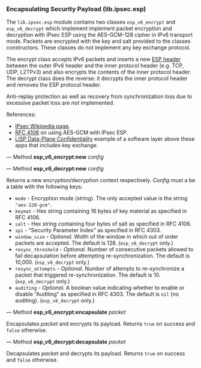 ### Encapsulating Security Payload (lib.ipsec.esp)

The `lib.ipsec.esp` module contains two classes `esp_v6_encrypt` and
`esp_v6_decrypt` which implement implement packet encryption and
decryption with IPsec ESP using the AES-GCM-128 cipher in IPv6 transport
mode. Packets are encrypted with the key and salt provided to the classes
constructors. These classes do not implement any key exchange protocol.

The encrypt class accepts IPv6 packets and inserts a new [ESP
header](https://en.wikipedia.org/wiki/IPsec#Encapsulating_Security_Payload)
between the outer IPv6 header and the inner protocol header (e.g. TCP,
UDP, L2TPv3) and also encrypts the contents of the inner protocol
header. The decrypt class does the reverse: it decrypts the inner
protocol header and removes the ESP protocol header.

Anti-replay protection as well as recovery from synchronization loss due to
excessive packet loss are *not* implemented.

References:

- [IPsec Wikipedia page](https://en.wikipedia.org/wiki/IPsec).
- [RFC 4106](https://tools.ietf.org/html/rfc4106) on using AES-GCM with IPsec ESP.
- [LISP Data-Plane Confidentiality](https://tools.ietf.org/html/draft-ietf-lisp-crypto-02) example of a software layer above these apps that includes key exchange.

— Method **esp_v6_encrypt:new** *config*

— Method **esp_v6_decrypt:new** *config*

Returns a new encryption/decryption context respectively. *Config* must a
be a table with the following keys:

* `mode` - Encryption mode (string). The only accepted value is the
  string `"aes-128-gcm"`.
* `keymat` - Hex string containing 16 bytes of key material as specified
  in RFC 4106.
* `salt` - Hex string containing four bytes of salt as specified in
  RFC 4106.
* `spi` - “Security Parameter Index” as specified in RFC 4303.
* `window_size` - *Optional*. Width of the window in which out of order packets
  are accepted. The default is 128. (`esp_v6_decrypt` only.)
* `resync_threshold` - *Optional*. Number of consecutive packets allowed to
  fail decapsulation before attempting re-synchronization. The default is
  10,000. (`esp_v6_decrypt` only.)
* `resync_attempts` - *Optional*. Number of attempts to re-synchronize
  a packet that triggered re-synchronization. The default is 10.
  (`esp_v6_decrypt` only.)
* `auditing` - *Optional.* A boolean value indicating whether to enable or
  disable “Auditing” as specified in RFC 4303. The default is `nil` (no
  auditing). (`esp_v6_decrypt` only.)

— Method **esp_v6_encrypt:encapsulate** *packet*

Encapsulates *packet* and encrypts its payload. Returns `true` on success and
`false` otherwise.

— Method **esp_v6_decrypt:decapsulate** *packet*

Decapsulates *packet* and decrypts its payload. Returns `true` on success and
`false` otherwise.
